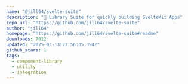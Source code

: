 ```yaml
---
name: "@jill64/svelte-suite"
description: "🍰 Library Suite for quickly building SvelteKit Apps"
repo_url: "https://github.com/jill64/svelte-suite"
author: "jill64"
homepage: "https://github.com/jill64/svelte-suite#readme"
downloads: 7612
updated: "2025-03-13T22:56:35.394Z"
github_stars: 1
tags: 
  - component-library
  - utility
  - integration
---
```

